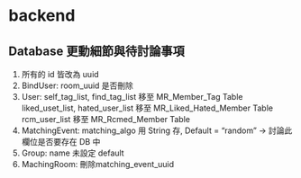 # backend

## Database 更動細節與待討論事項
1. 所有的 id 皆改為 uuid
2. BindUser: room_uuid 是否刪除
3. User: self_tag_list, find_tag_list 移至 MR_Member_Tag Table
         liked_uset_list, hated_user_list 移至 MR_Liked_Hated_Member Table
         rcm_user_list 移至 MR_Rcmed_Member Table
4. MatchingEvent: matching_algo 用 String 存, Default = “random” -> 討論此欄位是否要存在 DB 中
5. Group: name 未設定 default
6. MachingRoom: 刪除matching_event_uuid